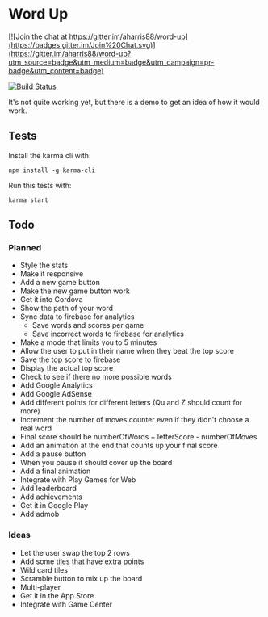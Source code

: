 # Word Up

[![Join the chat at https://gitter.im/aharris88/word-up](https://badges.gitter.im/Join%20Chat.svg)](https://gitter.im/aharris88/word-up?utm_source=badge&utm_medium=badge&utm_campaign=pr-badge&utm_content=badge)

[![Build Status][travis-badge]][travis-page]

[travis-badge]: https://api.travis-ci.org/aharris88/word-up.svg?branch=master
[travis-page]: https://travis-ci.org/aharris88/word-up

It's not quite working yet, but there is a demo to get an idea of how it would work.

## Tests

Install the karma cli with:

    npm install -g karma-cli

Run this tests with:

    karma start

## Todo

### Planned

* Style the stats
* Make it responsive
* Add a new game button
* Make the new game button work
* Get it into Cordova
* Show the path of your word
* Sync data to firebase for analytics
    * Save words and scores per game
    * Save incorrect words to firebase for analytics
* Make a mode that limits you to 5 minutes
* Allow the user to put in their name when they beat the top score
* Save the top score to firebase
* Display the actual top score
* Check to see if there no more possible words
* Add Google Analytics
* Add Google AdSense
* Add different points for different letters (Qu and Z should count for more)
* Increment the number of moves counter even if they didn't choose a real word
* Final score should be numberOfWords + letterScore - numberOfMoves
* Add an animation at the end that counts up your final score
* Add a pause button
* When you pause it should cover up the board
* Add a final animation
* Integrate with Play Games for Web
* Add leaderboard
* Add achievements
* Get it in Google Play
* Add admob

### Ideas

* Let the user swap the top 2 rows
* Add some tiles that have extra points
* Wild card tiles
* Scramble button to mix up the board
* Multi-player
* Get it in the App Store
* Integrate with Game Center
